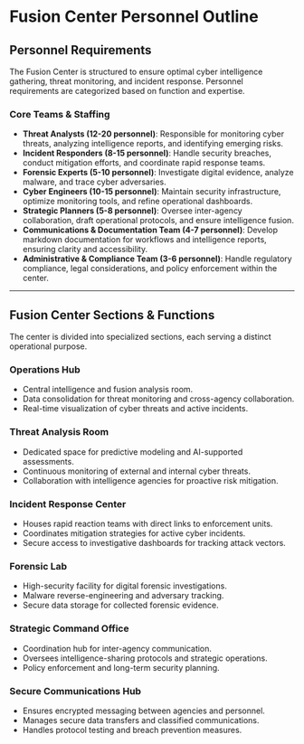 
# Fusion Center Personnel Outline

## Personnel Requirements
The Fusion Center is structured to ensure optimal cyber intelligence gathering, threat monitoring, and incident response. Personnel requirements are categorized based on function and expertise.

### Core Teams & Staffing
- **Threat Analysts (12-20 personnel)**: Responsible for monitoring cyber threats, analyzing intelligence reports, and identifying emerging risks.
- **Incident Responders (8-15 personnel)**: Handle security breaches, conduct mitigation efforts, and coordinate rapid response teams.
- **Forensic Experts (5-10 personnel)**: Investigate digital evidence, analyze malware, and trace cyber adversaries.
- **Cyber Engineers (10-15 personnel)**: Maintain security infrastructure, optimize monitoring tools, and refine operational dashboards.
- **Strategic Planners (5-8 personnel)**: Oversee inter-agency collaboration, draft operational protocols, and ensure intelligence fusion.
- **Communications & Documentation Team (4-7 personnel)**: Develop markdown documentation for workflows and intelligence reports, ensuring clarity and accessibility.
- **Administrative & Compliance Team (3-6 personnel)**: Handle regulatory compliance, legal considerations, and policy enforcement within the center.

---

## Fusion Center Sections & Functions
The center is divided into specialized sections, each serving a distinct operational purpose.

### **Operations Hub**
- Central intelligence and fusion analysis room.
- Data consolidation for threat monitoring and cross-agency collaboration.
- Real-time visualization of cyber threats and active incidents.

### **Threat Analysis Room**
- Dedicated space for predictive modeling and AI-supported assessments.
- Continuous monitoring of external and internal cyber threats.
- Collaboration with intelligence agencies for proactive risk mitigation.

### **Incident Response Center**
- Houses rapid reaction teams with direct links to enforcement units.
- Coordinates mitigation strategies for active cyber incidents.
- Secure access to investigative dashboards for tracking attack vectors.

### **Forensic Lab**
- High-security facility for digital forensic investigations.
- Malware reverse-engineering and adversary tracking.
- Secure data storage for collected forensic evidence.

### **Strategic Command Office**
- Coordination hub for inter-agency communication.
- Oversees intelligence-sharing protocols and strategic operations.
- Policy enforcement and long-term security planning.

### **Secure Communications Hub**
- Ensures encrypted messaging between agencies and personnel.
- Manages secure data transfers and classified communications.
- Handles protocol testing and breach prevention measures.
